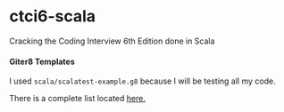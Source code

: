 # ctci6-scala
Cracking the Coding Interview 6th Edition done in Scala

#### Giter8 Templates

I used `scala/scalatest-example.g8` because I will be testing all my
code.

There is a complete list located [here.](https://github.com/foundweekends/giter8/wiki/giter8-templates)
